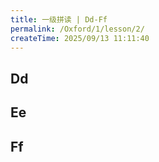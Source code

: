 ```yaml
---
title: 一级拼读 | Dd-Ff
permalink: /Oxford/1/lesson/2/
createTime: 2025/09/13 11:11:40
---
```


## Dd

<Phone
    letter="Dd"
    sound="/d/"
    :word="['doll', 'dog', 'desk', 'duck']"
    video="/media-proxy/Oxford/lv1/video/D.mp4"
    letterAudio="/media-proxy/Oxford/lv1/letter/D.mp3"
    soundAudio="/media-proxy/Oxford/lv1/sound/D.mp3"
/>

## Ee

<Phone
    letter="Ee"
    sound="/e/"
    :word="['egg', 'envelop', 'elbow', 'elephant']"
    video="/media-proxy/Oxford/lv1/video/E.mp4"
    letterAudio="/media-proxy/Oxford/lv1/letter/E.mp3"
    soundAudio="/media-proxy/Oxford/lv1/sound/E.mp3"
/>

## Ff

<Phone
    letter="Ff"
    sound="/f/"
    :word="['farm', 'fan', 'fork', 'fish']"
    video="/media-proxy/Oxford/lv1/video/F.mp4"
    letterAudio="/media-proxy/Oxford/lv1/letter/F.mp3"
    soundAudio="/media-proxy/Oxford/lv1/sound/F.mp3"
/>

